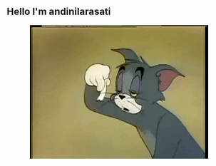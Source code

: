 ## Hello I'm andinilarasati


<p align="center">
  <img src="img/Tom_and_Jerry_Sleepy_Tom.gif" width="400"/>
</p>


